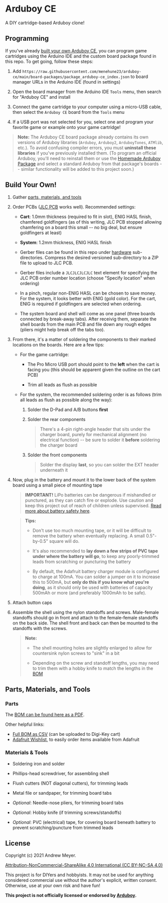 # Arduboy CE

A DIY cartridge-based Arduboy clone!

## Programming

If you've already [built your own Arduboy CE](#build-your-own), you can program game cartridges using the Arduino IDE and the custom board package found in this repo. To get going, follow these steps:

1. Add `https://raw.githubusercontent.com/menehune23/arduboy-ce/main/board-packages/package_arduboy-ce_index.json` to board manager URLs in the Arduino IDE (found in settings)

1. Open the board manager from the Arduino IDE `Tools` menu, then search for "Arduboy CE" and install

1. Connect the game cartridge to your computer using a micro-USB cable, then select the `Arduboy CE` board from the `Tools` menu

1. If a USB port was not selected for you, select one and program your favorite game or example onto your game cartridge!

> **Note:** The Arduboy CE board package already contains its own versions of Arduboy libraries (`Arduboy`, `Arduboy2`, `ArduboyTones`, `ATMlib`, etc.). To avoid confusing compiler errors, you must **uninstall these libraries** if you've previously installed them. (To program an official Arduboy, you'll need to reinstall them or use the [Homemade Arduboy Package](https://github.com/MrBlinky/Arduboy-homemade-package) and select a standard Arduboy from that package's boards -- similar functionality will be added to this project soon.)

## Build Your Own!

1. Gather [parts, materials, and tools](#parts-materials-and-tools)

1. Order PCBs ([JLC PCB](jlcpcb.com) works well). Recommended settings:

   - **Cart**: 1.0mm thickness (required to fit in slot), ENIG HASL finish, chamfered goldfingers (as of this writing, JLC PCB stopped allowing chamfering on a board this small -- no big deal, but ensure goldfingers at least)

   - **System**: 1.2mm thickness, ENIG HASL finish

   - Gerber files can be found in this repo under [hardware](hardware) sub-directories. Compress the desired versioned sub-directory to a ZIP file to upload to JLC PCB.

   - Gerber files include a `JLCJLCJLCJLC` text element for specifying the JLC PCB order number location (choose "Specify location" when ordering)

   - In a pinch, regular non-ENIG HASL can be chosen to save money. For the system, it looks better with ENIG (gold color). For the cart, ENIG is required if goldfingers are selected when ordering.

   - The system board and shell will come as one panel (three boards connected by break-away tabs). After receivig them, separate the shell boards from the main PCB and file down any rough edges (pliers might help break off the tabs too).

1. From there, it's a matter of soldering the components to their marked locations on the boards. Here are a few tips:

    - For the game cartridge:

      - The Pro Micro USB port should point to the **left** when the cart is facing you (this should be apparent given the outline on the cart PCB)

      - Trim all leads as flush as possible

    - For the system, the recommended soldering order is as follows (trim all leads as flush as possible along the way):

        1. Solder the D-Pad and A/B buttons **first**

        1. Solder the rear components
           > There's a 4-pin right-angle header that sits under the charger board, purely for mechanical alignment (no electrical function) -- be sure to solder it **before** soldering the charger board

        1. Solder the front components
           > Solder the display **last**, so you can solder the EXT header underneath it

1. Now, plug in the battery and mount it to the lower back of the system board using a small piece of mounting tape
   > **IMPORTANT!** LiPo batteries can be dangerous if mishandled or punctured, as they can catch fire or explode. Use caution and keep this project out of reach of children unless supervised. [Read more about battery safety here](https://learn.adafruit.com/li-ion-and-lipoly-batteries).

   > **Tips:**
   >
   > - Don't use too much mounting tape, or it will be difficult to remove the battery when eventually replacing. A small 0.5"-by-0.5" square will do.
   >
   > - It's also recommended to **lay down a few strips of PVC tape under where the battery will go**, to keep any poorly-trimmed leads from scratching or puncturing the battery
   >
   > - By default, the Adafruit battery charger module is configured to charge at 100mA. You can solder a jumper on it to increase this to 500mA, but **only do this if you know what you're doing**, as it should only be used with batteries of capacity 500mAh or more (and preferably 1000mAh to be safe).

1. Attach button caps

1. Assemble the shell using the nylon standoffs and screws. Male-female standoffs should go in front and attach to the female-female standoffs on the back side. The shell front and back can then be mounted to the standoffs with the screws.

    > **Note:**
    >
    > - The shell mounting holes are slightly enlarged to allow for countersink nylon screws to "sink" in a bit
    >
    > - Depending on the screw and standoff lengths, you may need to trim them with a hobby knife to match the lengths in the [BOM](#parts)

## Parts, Materials, and Tools

### Parts

The [BOM can be found here as a PDF](bom.pdf).

Other helpful links:

- [Full BOM as CSV](bom.csv) (can be uploaded to Digi-Key cart)
- [Adafruit Wishlist](http://www.adafruit.com/wishlists/520023), to easily order items available from Adafruit

### Materials & Tools

- Soldering iron and solder

- Phillips-head screwdriver, for assembling shell

- Flush cutters (NOT diagonal cutters), for trimming leads

- Metal file or sandpaper, for trimming board tabs

- _Optional_: Needle-nose pliers, for trimming board tabs

- _Optional_: Hobby knife (if trimming screws/standoffs)

- _Optional_: PVC (electrical) tape, for covering board beneath battery to prevent scratching/puncture from trimmed leads


## License

Copyright (c) 2021 Andrew Meyer.

[Attribution-NonCommercial-ShareAlike 4.0 International (CC BY-NC-SA 4.0)](https://creativecommons.org/licenses/by-nc-sa/4.0/)

This project is for DIYers and hobbyists. It may not be used for anything considered commercial use without the author's explicit, written consent. Otherwise, use at your own risk and have fun!

**This project is not officially licensed or endorsed by [Arduboy](https://arduboy.com).**
